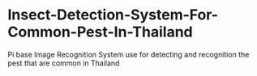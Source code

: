 # Insect-Detection-System-For-Common-Pest-In-Thailand
Pi base Image Recognition System use for detecting and recognition the pest that are common in Thailand 

